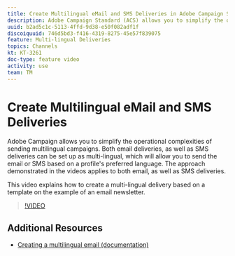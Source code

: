 ```yaml
---
title: Create Multilingual eMail and SMS Deliveries in Adobe Campaign Standard
description: Adobe Campaign Standard (ACS) allows you to simplify the operational complexities of sending multilingual campaigns. Both email deliveries, as well as SMS deliveries can be set up as multi-lingual, which will allow you to send the email or SMS based on a profile's preferred language. The approach demonstrated in the videos applies to both email, as well as SMS deliveries.
uuid: b2ad5c1c-5113-4ffd-9d38-e50f082adf1f
discoiquuid: 746d5bd3-f416-4319-8275-45e57f839075
feature: Multi-lingual Deliveries
topics: Channels
kt: KT-3261
doc-type: feature video
activity: use
team: TM
---
```


# Create Multilingual eMail and SMS Deliveries

Adobe Campaign allows you to simplify the operational complexities of sending multilingual campaigns. Both email deliveries, as well as SMS deliveries can be set up as multi-lingual, which will allow you to send the email or SMS based on a profile's preferred language. The approach demonstrated in the videos applies to both email, as well as SMS deliveries.

This video explains how to create a multi-lingual delivery based on a template on the example of an email newsletter.

>[!VIDEO](https://video.tv.adobe.com/v/23252?quality=12)


## Additional Resources

* [Creating a multilingual email (documentation)](https://helpx.adobe.com/campaign/standard/channels/using/creating-a-multilingual-email.html)
